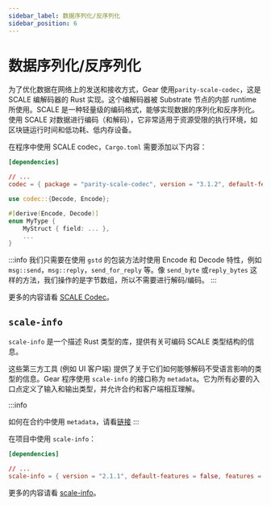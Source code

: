 ```yaml
---
sidebar_label: 数据序列化/反序列化
sidebar_position: 6
---
```


# 数据序列化/反序列化

为了优化数据在网络上的发送和接收方式，Gear 使用`parity-scale-codec`，这是 SCALE 编解码器的 Rust 实现。这个编解码器被 Substrate 节点的内部 runtime 所使用。SCALE 是一种轻量级的编码格式，能够实现数据的序列化和反序列化。使用 SCALE 对数据进行编码（和解码），它非常适用于资源受限的执行环境，如区块链运行时间和低功耗、低内存设备。

在程序中使用 SCALE codec，`Cargo.toml` 需要添加以下内容：

```toml
[dependencies]

// ...
codec = { package = "parity-scale-codec", version = "3.1.2", default-features = false }
```

```rust
use codec::{Decode, Encode};

#[derive(Encode, Decode)]
enum MyType {
    MyStruct { field: ... },
    ...
}
```

:::info
我们只需要在使用 `gstd` 的包装方法时使用 Encode 和 Decode 特性，例如 `msg::send`，`msg::reply`，`send_for_reply` 等。像 `send_byte` 或`reply_bytes` 这样的方法，我们操作的是字节数组，所以不需要进行解码/编码。
:::

更多的内容请看 [SCALE Codec](https://github.com/paritytech/parity-scale-codec)。

## `scale-info`

`scale-info` 是一个描述 Rust 类型的库，提供有关可编码 SCALE 类型结构的信息。

这些第三方工具 (例如 UI 客户端) 提供了关于它们如何能够解码不受语言影响的类型的信息。Gear 程序使用 `scale-info` 的接口称为 `metadata`。它为所有必要的入口点定义了输入和输出类型，并允许合约和客户端相互理解。

:::info

如何在合约中使用 `metadata`，请看[链接](/docs/developing-contracts/metadata)
:::

在项目中使用 `scale-info`：

```toml
[dependencies]

// ...
scale-info = { version = "2.1.1", default-features = false, features = ["derive"] }
```

更多的内容请看 [scale-info](https://github.com/paritytech/scale-info)。

